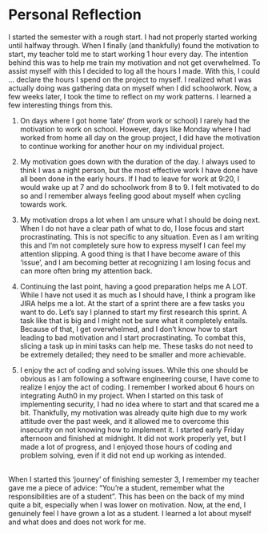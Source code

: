 # Personal Reflection

I started the semester with a rough start. I had not properly started working until halfway through. When I finally (and thankfully) found the motivation to start, 
my teacher told me to start working 1 hour every day. The intention behind this was to help me train my motivation and not get overwhelmed. 
To assist myself with this I decided to log all the hours I made. With this, I could … declare the hours I spend on the project to myself. 
I realized what I was actually doing was gathering data on myself when I did schoolwork.  Now, a few weeks later, I took the time to reflect on my work patterns. 
I learned a few interesting things from this.

1.	On days where I got home ‘late’ (from work or school) I rarely had the motivation to work on school. However, days like Monday where I had worked from home all day on the group project, 
I did have the motivation to continue working for another hour on my individual project.

2.  My motivation goes down with the duration of the day. I always used to think I was a night person, but the most effective work I have done have all been done in the early hours. 
If I had to leave for work at 9:20, I would wake up at 7 and do schoolwork from 8 to 9. I felt motivated to do so and I remember always feeling good about myself when cycling towards work.

3.  My motivation drops a lot when I am unsure what I should be doing next. When I do not have a clear path of what to do, I lose focus and start procrastinating. This is not specific to any situation.
Even as I am writing this and I’m not completely sure how to express myself I can feel my attention slipping. A good thing is that I have become aware of this ‘issue’, 
and I am becoming better at recognizing I am losing focus and can more often bring my attention back.

4.  Continuing the last point, having a good preparation helps me A LOT. While I have not used it as much as I should have, I think a program like JIRA helps me a lot. 
At the start of a sprint there are a few tasks you want to do. Let’s say I planned to start my first research this sprint. A task like that is big and I might not be sure what it completely entails. 
Because of that, I get overwhelmed, and I don’t know how to start leading to bad motivation and I start procrastinating. To combat this, slicing a task up in mini tasks can help me. 
These tasks do not need to be extremely detailed; they need to be smaller and more achievable. 

5.  I enjoy the act of coding and solving issues. While this one should be obvious as I am following a software engineering course, I have come to realize I enjoy the act of coding. 
I remember I worked about 6 hours on integrating Auth0 in my project. When I started on this task of implementing security, I had no idea where to start and that scared me a bit. 
Thankfully, my motivation was already quite high due to my work attitude over the past week, and it allowed me to overcome this insecurity on not knowing how to implement it. 
I started early Friday afternoon and finished at midnight. It did not work properly yet, but I made a lot of progress, and I enjoyed those hours of coding and problem solving, 
even if it did not end up working as intended. 

<br>
When I started this ‘journey’ of finishing semester 3, I remember my teacher gave me a piece of advice: “You’re a student, remember what the responsibilities are of a student”. This has been on the back of my mind quite a bit, especially when I was lower on motivation. Now, at the end, I genuinely feel I have grown a lot as a student. I learned a lot about myself and what does and does not work for me. 
